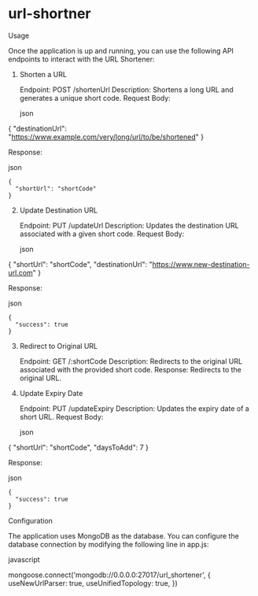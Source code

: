 # url-shortner
Usage

Once the application is up and running, you can use the following API endpoints to interact with the URL Shortener:
1. Shorten a URL

    Endpoint: POST /shortenUrl
    Description: Shortens a long URL and generates a unique short code.
    Request Body:

    json

{
  "destinationUrl": "https://www.example.com/very/long/url/to/be/shortened"
}

Response:

json

    {
      "shortUrl": "shortCode"
    }

2. Update Destination URL

    Endpoint: PUT /updateUrl
    Description: Updates the destination URL associated with a given short code.
    Request Body:

    json

{
  "shortUrl": "shortCode",
  "destinationUrl": "https://www.new-destination-url.com"
}

Response:

json

    {
      "success": true
    }

3. Redirect to Original URL

    Endpoint: GET /:shortCode
    Description: Redirects to the original URL associated with the provided short code.
    Response: Redirects to the original URL.

4. Update Expiry Date

    Endpoint: PUT /updateExpiry
    Description: Updates the expiry date of a short URL.
    Request Body:

    json

{
  "shortUrl": "shortCode",
  "daysToAdd": 7
}

Response:

json

    {
      "success": true
    }

Configuration

The application uses MongoDB as the database. You can configure the database connection by modifying the following line in app.js:

javascript

mongoose.connect('mongodb://0.0.0.0:27017/url_shortener', {
  useNewUrlParser: true,
  useUnifiedTopology: true,
})
